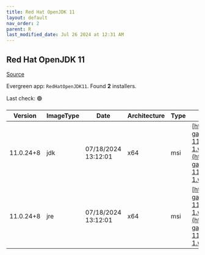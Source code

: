 ```yaml
---
title: Red Hat OpenJDK 11
layout: default
nav_order: 2
parent: R
last_modified_date: Jul 26 2024 at 12:31 AM
---
```


## Red Hat OpenJDK 11

[Source](https://developers.redhat.com/products/openjdk/overview)

Evergreen app: `RedHatOpenJDK11`. Found **2** installers.

Last check: 🟢

| Version   | ImageType | Date                | Architecture | Type | URI                                                                                                                                                                                                                                                                                            |
| --------- | --------- | ------------------- | ------------ | ---- | ---------------------------------------------------------------------------------------------------------------------------------------------------------------------------------------------------------------------------------------------------------------------------------------------- |
| 11.0.24+8 | jdk       | 07/18/2024 13:12:01 | x64          | msi  | [https://developers.redhat.com/content-gateway/file/pub/openjdk/adoptium/July_2024/java-11-openjdk-11.0.24.0.8-1.windows.redhat.x86_64.msi](https://developers.redhat.com/content-gateway/file/pub/openjdk/adoptium/July_2024/java-11-openjdk-11.0.24.0.8-1.windows.redhat.x86_64.msi)         |
| 11.0.24+8 | jre       | 07/18/2024 13:12:01 | x64          | msi  | [https://developers.redhat.com/content-gateway/file/pub/openjdk/adoptium/July_2024/java-11-openjdk-jre-11.0.24.0.8-1.windows.redhat.x86_64.msi](https://developers.redhat.com/content-gateway/file/pub/openjdk/adoptium/July_2024/java-11-openjdk-jre-11.0.24.0.8-1.windows.redhat.x86_64.msi) |
